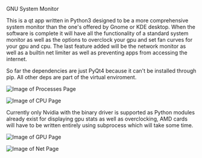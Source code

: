 ﻿GNU System Monitor


This is a qt app written in Python3 designed to be a more comprehensive system monitor than the one's offered by Gnome or KDE desktop. When the software is complete it will have all the functionality 
of a standard system monitor as well as the options to overclock your gpu and set fan curves for your gpu and cpu. The last feature added will be the network monitor as well as a builtin net limiter
as well as preventing apps from accessing the internet.

So far the dependencies are just PyQt4 because it can't be installed through pip. All other deps are part of the virtual enviroment.


![Image of Processes Page](https://github.com/fredwntr1/gnu-system-monitor/processes.png)

![Image of CPU Page](https://github.com/fredwntr1/gnu-system-monitor/gnucpu.png)



Currently only Nvidia with the binary driver is supported as Python modules already exist for displaying gpu stats as well as overclocking, AMD cards will have to be written entirely using subprocess 
which will take some time.

![Image of GPU Page](https://github.com/fredwntr1/gnu-system-monitor/gnugpu.png)


![Image of Net Page](https://github.com/fredwntr1/gnu-system-monitor/gnunet.png)


